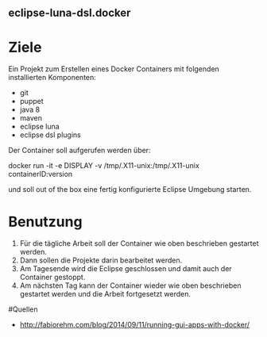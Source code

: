 ## eclipse-luna-dsl.docker 

# Ziele

Ein Projekt zum Erstellen eines Docker Containers mit folgenden installierten Komponenten:

* git
* puppet
* java 8
* maven
* eclipse luna
* eclipse dsl plugins

Der Container soll aufgerufen werden über:

  docker run -it -e DISPLAY -v /tmp/.X11-unix:/tmp/.X11-unix containerID:version

und soll out of the box eine fertig konfigurierte Eclipse Umgebung starten.

# Benutzung

1. Für die tägliche Arbeit soll der Container wie oben beschrieben gestartet werden.
2. Dann sollen die Projekte darin bearbeitet werden.
3. Am Tagesende wird die Eclipse geschlossen und damit auch der Container gestoppt.
4. Am nächsten Tag kann der Container wieder wie oben beschrieben gestartet werden und die Arbeit fortgesetzt werden.

#Quellen

* http://fabiorehm.com/blog/2014/09/11/running-gui-apps-with-docker/
